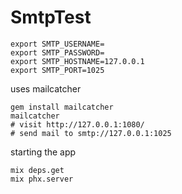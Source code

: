 # SmtpTest

```shell
export SMTP_USERNAME=
export SMTP_PASSWORD=
export SMTP_HOSTNAME=127.0.0.1
export SMTP_PORT=1025
```

uses mailcatcher
```shell
gem install mailcatcher
mailcatcher
# visit http://127.0.0.1:1080/
# send mail to smtp://127.0.0.1:1025
```

starting the app
```shell
mix deps.get
mix phx.server
```


